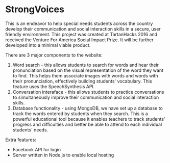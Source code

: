 # StrongVoices
This is an endeavor to help special needs students across the country develop their communication and social interaction skills in a secure, user friendly environment. This project was created at TartanHacks 2016 and received the Venture For America Social Impact Prize. It will be further developed into a minimal viable product.

There are 3 major components to the website:
1. Word search - this allows students to search for words and hear their pronunciation based on the visual representation of the word they want to find. This helps them associate images with words and words with their pronunciation, effectively building students' vocabulary. This feature uses the SpeechSynthesis API.
2. Conversation interaface - this allows students to practice conversations to simultaneously improve their communication and social interaction skills.
3. Database functionality - using MongoDB, we have set up a database to track the words entered by students when they search. This is a powerful educational tool because it enables teachers to track students' progress and difficulties and better be able to attend to each individual students' needs.

Extra features:
- Facebook API for login
- Server written in Node.js to enable local hosting

